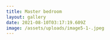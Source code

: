 ```yaml
---
title: Master bedroom
layout: gallery
date: 2021-08-10T03:17:19.609Z
image: /assets/uploads/image5-1-.jpeg
---
```


